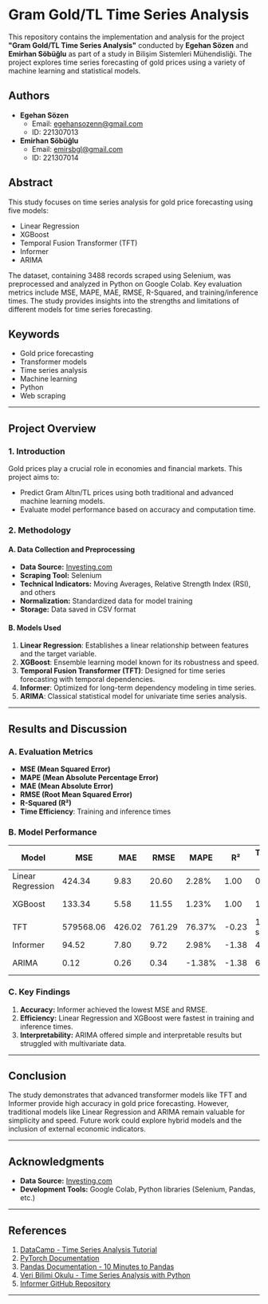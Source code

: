 # Gram Gold/TL Time Series Analysis

This repository contains the implementation and analysis for the project **"Gram Gold/TL Time Series Analysis"** conducted by **Egehan Sözen** and **Emirhan Söbüğlu** as part of a study in Bilişim Sistemleri Mühendisliği. The project explores time series forecasting of gold prices using a variety of machine learning and statistical models.

## Authors

- **Egehan Sözen**
  - Email: [egehansozenn@gmail.com](mailto:egehansozenn@gmail.com)
  - ID: 221307013
- **Emirhan Söbüğlu**
  - Email: [emirsbgl@gmail.com](mailto:emirsbgl@gmail.com)
  - ID: 221307014

## Abstract

This study focuses on time series analysis for gold price forecasting using five models:

- Linear Regression
- XGBoost
- Temporal Fusion Transformer (TFT)
- Informer
- ARIMA

The dataset, containing 3488 records scraped using Selenium, was preprocessed and analyzed in Python on Google Colab. Key evaluation metrics include MSE, MAPE, MAE, RMSE, R-Squared, and training/inference times. The study provides insights into the strengths and limitations of different models for time series forecasting.

## Keywords

- Gold price forecasting
- Transformer models
- Time series analysis
- Machine learning
- Python
- Web scraping

---

## Project Overview

### 1. Introduction

Gold prices play a crucial role in economies and financial markets. This project aims to:

- Predict Gram Altın/TL prices using both traditional and advanced machine learning models.
- Evaluate model performance based on accuracy and computation time.

### 2. Methodology

#### A. Data Collection and Preprocessing

- **Data Source:** [Investing.com](https://www.investing.com)
- **Scraping Tool:** Selenium
- **Technical Indicators:** Moving Averages, Relative Strength Index (RSI), and others
- **Normalization:** Standardized data for model training
- **Storage:** Data saved in CSV format

#### B. Models Used

1. **Linear Regression**: Establishes a linear relationship between features and the target variable.
2. **XGBoost**: Ensemble learning model known for its robustness and speed.
3. **Temporal Fusion Transformer (TFT)**: Designed for time series forecasting with temporal dependencies.
4. **Informer**: Optimized for long-term dependency modeling in time series.
5. **ARIMA**: Classical statistical model for univariate time series analysis.

---

## Results and Discussion

### A. Evaluation Metrics

- **MSE (Mean Squared Error)**
- **MAPE (Mean Absolute Percentage Error)**
- **MAE (Mean Absolute Error)**
- **RMSE (Root Mean Squared Error)**
- **R-Squared (R²)**
- **Time Efficiency**: Training and inference times

### B. Model Performance

| Model              | MSE       | MAE    | RMSE   | MAPE    | R²     | Training Time | Inference Time |
|--------------------|-----------|--------|--------|---------|---------|---------------|----------------|
| Linear Regression  | 424.34    | 9.83   | 20.60  | 2.28%   | 1.00    | 0.3 s         | 0.00026 s      |
| XGBoost            | 133.34    | 5.58   | 11.55  | 1.23%   | 1.00    | 1.34 s        | 0.00516 s      |
| TFT                | 579568.06 | 426.02 | 761.29 | 76.37%  | -0.23   | 117.13 s      | 0.08350 s      |
| Informer           | 94.52     | 7.80   | 9.72   | 2.98%   | -1.38   | 40.74 s       | 0.51 s         |
| ARIMA              | 0.12      | 0.26   | 0.34   | -1.38%  | -1.38   | 6.06 s        | 0.01470 s      |

### C. Key Findings

1. **Accuracy:** Informer achieved the lowest MSE and RMSE.
2. **Efficiency:** Linear Regression and XGBoost were fastest in training and inference times.
3. **Interpretability:** ARIMA offered simple and interpretable results but struggled with multivariate data.

---

## Conclusion

The study demonstrates that advanced transformer models like TFT and Informer provide high accuracy in gold price forecasting. However, traditional models like Linear Regression and ARIMA remain valuable for simplicity and speed. Future work could explore hybrid models and the inclusion of external economic indicators.

---

## Acknowledgments

- **Data Source:** [Investing.com](https://www.investing.com)
- **Development Tools:** Google Colab, Python libraries (Selenium, Pandas, etc.)

---

## References

1. [DataCamp - Time Series Analysis Tutorial](https://www.datacamp.com/tutorial/time-series-analysis-tutorial)
2. [PyTorch Documentation](https://pytorch.org)
3. [Pandas Documentation - 10 Minutes to Pandas](https://pandas.pydata.org/docs/user_guide/10min.html)
4. [Veri Bilimi Okulu - Time Series Analysis with Python](https://www.veribilimiokulu.com/python-ile-zaman-serisi-analizi/)
5. [Informer GitHub Repository](https://github.com/zhouhaoyi/Informer2020)

---
